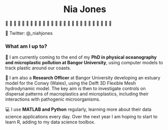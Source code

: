 <h1 align="center"> Nia Jones </h1>

:ocean: :ocean: :ocean: :ocean: :ocean: :ocean: :ocean: :ocean: :ocean: :ocean: :ocean: :ocean: :ocean: :ocean: :ocean: :ocean: :ocean: :ocean: :ocean: :ocean: :ocean: :ocean: :ocean: :ocean: :ocean: :ocean:

:baby_chick: Twitter: @_niahjones

### What am I up to?

:ocean: I am currently coming to the end of my **PhD in physical oceanography and microplastic pollution at Bangor University**, using computer models to track plastic around our coasts. 

:microbe: I am also a **Research Officer** at Bangor University developing an estuary model for the Conwy (Wales), using the Delft 3D Flexible Mesh hydrodynamic model. The key aim is then to investigate controls on dispersal patterns of macroplastics and microplastics, including their interactions with pathogenic microorganisms.

:computer: I use **MATLAB and Python** regularly, learning more about their data science applications every day. Over the next year I am hoping to start to learn R, adding to my data science toolbox. 

